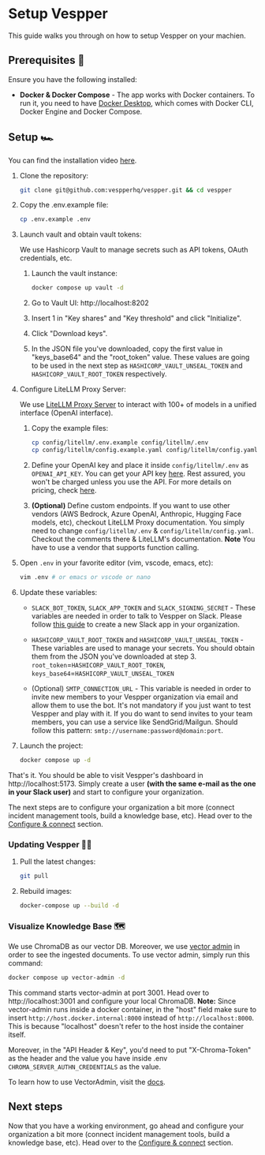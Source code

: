 # Setup Vespper

This guide walks you through on how to setup Vespper on your machien.

## Prerequisites 📜

Ensure you have the following installed:

- **Docker & Docker Compose** - The app works with Docker containers. To run it, you need to have [Docker Desktop](https://docs.docker.com/desktop/), which comes with Docker CLI, Docker Engine and Docker Compose.
<!-- - **Ngrok** - Ngrok allows you to open HTTPS tunnel to your local machine. This is needed in order to get events from PagerDuty/Opsgenie. Install ngrok cli and create an account (see [here](https://ngrok.com/)). -->

## Setup 🏎️

You can find the installation video [here](https://www.loom.com/share/1f562cb067364517b1c1e7bf7f789db7?sid=8ea35183-893e-4e74-b450-c3e2e1cc1f11).

1. Clone the repository:

   ```bash
   git clone git@github.com:vespperhq/vespper.git && cd vespper
   ```

2. Copy the .env.example file:

   ```bash
   cp .env.example .env
   ```

3. Launch vault and obtain vault tokens:

   We use Hashicorp Vault to manage secrets such as API tokens, OAuth credentials, etc.

   1. Launch the vault instance:

      ```bash
      docker compose up vault -d
      ```

   2. Go to Vault UI: http://localhost:8202
   3. Insert 1 in "Key shares" and "Key threshold" and click "Initialize".
   4. Click "Download keys".
   5. In the JSON file you've downloaded, copy the first value in "keys_base64" and the "root_token" value. These values are going to be used in the next step as `HASHICORP_VAULT_UNSEAL_TOKEN` and `HASHICORP_VAULT_ROOT_TOKEN` respectively.

4. Configure LiteLLM Proxy Server:

   We use [LiteLLM Proxy Server](https://docs.litellm.ai/docs/simple_proxy) to interact with 100+ of models in a unified interface (OpenAI interface).

   1. Copy the example files:

      ```bash
      cp config/litellm/.env.example config/litellm/.env
      cp config/litellm/config.example.yaml config/litellm/config.yaml
      ```

   2. Define your OpenAI key and place it inside `config/litellm/.env` as `OPENAI_API_KEY`. You can get your API key [here](https://platform.openai.com/api-keys). Rest assured, you won't be charged unless you use the API. For more details on pricing, check [here](https://openai.com/pricing).

   3. **(Optional)** Define custom endpoints. If you want to use other vendors (AWS Bedrock, Azure OpenAI, Anthropic, Hugging Face models, etc), checkout LiteLLM Proxy documentation. You simply need to change `config/litellm/.env` & `config/litellm/config.yaml`. Checkout the comments there & LiteLLM's documentation. **Note** You have to use a vendor that supports function calling.

5. Open `.env` in your favorite editor (vim, vscode, emacs, etc):

   ```bash
   vim .env # or emacs or vscode or nano
   ```

6. Update these variables:

   - `SLACK_BOT_TOKEN`, `SLACK_APP_TOKEN` and `SLACK_SIGNING_SECRET` - These variables are needed in order to talk to Vespper on Slack. Please follow [this guide](https://github.com/vespperhq/vespper/tree/main/config/slack/README.md) to create a new Slack app in your organization.

   - `HASHICORP_VAULT_ROOT_TOKEN` and `HASHICORP_VAULT_UNSEAL_TOKEN` - These variables are used to manage your secrets. You should obtain them from the JSON you've downloaded at step 3. `root_token`=`HASHICORP_VAULT_ROOT_TOKEN`, `keys_base64`=`HASHICORP_VAULT_UNSEAL_TOKEN`

   - (Optional) `SMTP_CONNECTION_URL` - This variable is needed in order to invite new members to your Vespper organization via email and allow them to use the bot. It's not mandatory if you just want to test Vespper and play with it. If you do want to send invites to your team members, you can use a service like SendGrid/Mailgun. Should follow this pattern: `smtp://username:password@domain:port`.

7. Launch the project:
   ```bash
   docker compose up -d
   ```

That's it. You should be able to visit Vespper's dashboard in http://localhost:5173.
Simply create a user **(with the same e-mail as the one in your Slack user)** and start to configure your organization.

The next steps are to configure your organization a bit more (connect incident management tools, build a knowledge base, etc). Head over to the [Configure & connect](../02-Getting%20started/02-Configure%20&%20connect.md) section.

### Updating Vespper 🧙‍♂️

1. Pull the latest changes:

   ```bash
   git pull
   ```

2. Rebuild images:

   ```bash
   docker-compose up --build -d
   ```

### Visualize Knowledge Base 🗺️

We use ChromaDB as our vector DB. Moreover, we use [vector admin](https://vectoradmin.com/) in order to see the ingested documents. To use vector admin, simply run this command:

```bash
docker compose up vector-admin -d
```

This command starts vector-admin at port 3001. Head over to http://localhost:3001 and configure your local ChromaDB. **Note:** Since vector-admin runs inside a docker container, in the "host" field make sure to insert `http://host.docker.internal:8000` instead of `http://localhost:8000`. This is because "localhost" doesn't refer to the host inside the container itself.

Moreover, in the "API Header & Key", you'd need to put "X-Chroma-Token" as the header and the value you have inside .env `CHROMA_SERVER_AUTHN_CREDENTIALS` as the value.

To learn how to use VectorAdmin, visit the [docs](https://github.com/Mintplex-Labs/vector-admin).

## Next steps

Now that you have a working environment, go ahead and configure your organization a bit more (connect incident management tools, build a knowledge base, etc). Head over to the [Configure & connect](./02-Configure%20&%20connect.md) section.
